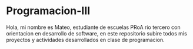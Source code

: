 # **Programacion-III**
Hola, mi nombre es Mateo, estudiante de escuelas PRoA rio tercero con orientacion en desarrollo de software, en este repositorio subire todos mis proyectos y actividades desarrollados en clase de programacion.
